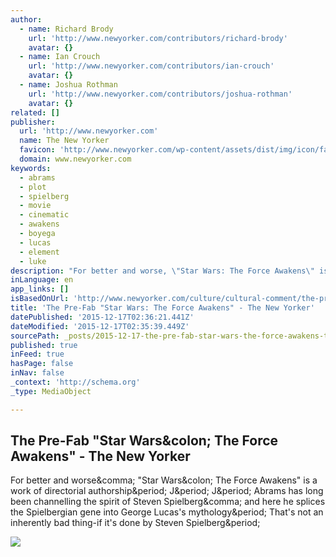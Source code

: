 ```yaml
---
author:
  - name: Richard Brody
    url: 'http://www.newyorker.com/contributors/richard-brody'
    avatar: {}
  - name: Ian Crouch
    url: 'http://www.newyorker.com/contributors/ian-crouch'
    avatar: {}
  - name: Joshua Rothman
    url: 'http://www.newyorker.com/contributors/joshua-rothman'
    avatar: {}
related: []
publisher:
  url: 'http://www.newyorker.com'
  name: The New Yorker
  favicon: 'http://www.newyorker.com/wp-content/assets/dist/img/icon/favicon.ico'
  domain: www.newyorker.com
keywords:
  - abrams
  - plot
  - spielberg
  - movie
  - cinematic
  - awakens
  - boyega
  - lucas
  - element
  - luke
description: "For better and worse, \"Star Wars: The Force Awakens\" is a work of directorial authorship. J. J. Abrams has long been channelling the spirit of Steven Spielberg, and here he splices the Spielbergian gene into George Lucas's mythology. That's not an inherently bad thing-if it's done by Steven Spielberg."
inLanguage: en
app_links: []
isBasedOnUrl: 'http://www.newyorker.com/culture/cultural-comment/the-pre-fab-star-wars-the-force-awakens'
title: 'The Pre-Fab "Star Wars: The Force Awakens" - The New Yorker'
datePublished: '2015-12-17T02:36:21.441Z'
dateModified: '2015-12-17T02:35:39.449Z'
sourcePath: _posts/2015-12-17-the-pre-fab-star-wars-the-force-awakens-the-new-yorker.md
published: true
inFeed: true
hasPage: false
inNav: false
_context: 'http://schema.org'
_type: MediaObject

---
```

<article style=""><h1>The Pre-Fab "Star Wars&amp;colon; The Force Awakens" - The New Yorker</h1><p>For better and worse&amp;comma; "Star Wars&amp;colon; The Force Awakens" is a work of directorial authorship&amp;period; J&amp;period; J&amp;period; Abrams has long been channelling the spirit of Steven Spielberg&amp;comma; and here he splices the Spielbergian gene into George Lucas's mythology&amp;period; That's not an inherently bad thing-if it's done by Steven Spielberg&amp;period;</p><img src="http://www.newyorker.com/wp-content/uploads/2015/12/Brody-Star-Wars-The-Force-Awakens-1200x630-1450295516.jpg" /></article>